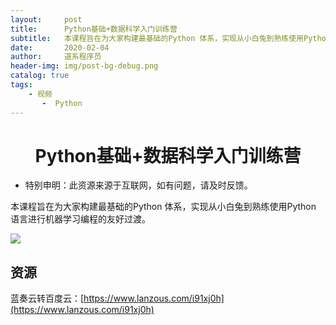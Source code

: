 ```yaml
---
layout:     post
title:      Python基础+数据科学入门训练营
subtitle:   本课程旨在为大家构建最基础的Python 体系，实现从小白兔到熟练使用Python 语言进行机器学习编程的友好过渡。
date:       2020-02-04
author:     道系程序员
header-img: img/post-bg-debug.png
catalog: true
tags:
    - 视频
       -  Python
---
```

# <center>Python基础+数据科学入门训练营</center>


* 特别申明：此资源来源于互联网，如有问题，请及时反馈。　

本课程旨在为大家构建最基础的Python 体系，实现从小白兔到熟练使用Python 语言进行机器学习编程的友好过渡。

![](http://wechatapppro-1252524126.file.myqcloud.com/appuaAoe86p4947/image/ueditor/67392800_1574995638.jpg)

## 资源

蓝奏云转百度云：[https://www.lanzous.com/i91xj0h](https://www.lanzous.com/i91xj0h)

